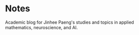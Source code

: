 # Notes
Academic blog for Jinhee Paeng's studies and topics in applied mathematics, neuroscience, and AI.